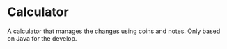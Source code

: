 # Calculator
A calculator that manages the changes using coins and notes. Only based on Java for the develop.
